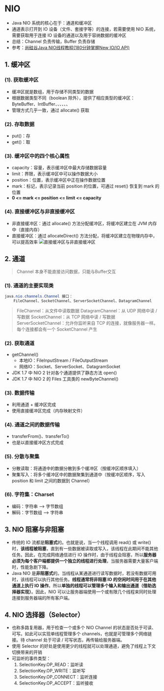 # NIO
* Java NIO 系统的核心在于：通道和缓冲区
* 通道表示打开到 IO 设备（文件、套接字等）的连接，若需要使用 NIO 系统，需要获取用于连接 IO 设备的通道以及用于容纳数据的缓冲区
* 总结：Channel 负责传输，Buffer 负责存储
* 参考：[尚硅谷Java NIO线程教程(180分钟掌握New IO/IO API)](https://www.bilibili.com/video/BV14W411u7ro?from=search&seid=16718589256289697611)


## 1. 缓冲区
### (1). 获取缓冲区
* 缓冲区就是数组，用于存储不同类型的数据
* 根据数据类型不同（boolean 除外），提供了相应类型的缓冲区：ByteBuffer、IntBuffer、、、、、、
* 管理方式几乎一致，通过 allocate() 获取

### (2). 存取数据
* put()：存
* get()：取

### (3). 缓冲区中的四个核心属性
* capacity：容量，表示缓冲区中最大存储数据容量
* limit：界限，表示缓冲区中可以操作数据大小
* position：位置，表示缓冲区中正在操作数据位置
* mark：标记，表示记录当前 position 的位置，可通过 reset() 恢复到 mark 的位置
* **0 <= mark <= position <= limit <= capacity**

### (4). 直接缓冲区与非直接缓冲区
* 非直接缓冲区：通过 allocate() 方法分配缓冲区，将缓冲区建立在 JVM 内存中（直接内存）
* 直接缓冲区：通过 allocateDirect() 方法分配，将缓冲区建立在物理内存中，可以提高效率
![直接缓冲区与非直接缓冲区](https://cdn.jsdelivr.net/gh/qtxsnwwb/image-hosting@master/20210823/直接缓冲区与非直接缓冲区.457x02zb85g0.png)


## 2. 通道
> Channel 本身不能直接访问数据，只能与Buffer交互

### (1). 通道的主要实现类
```java
java.nio.channels.Channel 接口：
	FileChannel、SocketChannel、ServerSocketChannel、DatagramChannel
```
> FileChannel：从文件中读取数据
> DatagramChannel：从 UDP 网络中读 / 写数据
> SocketChannel：从 TCP 网络中读 / 写数据
> ServerSocketChannel：允许你监听来自 TCP 的连接，就像服务器一样。每个连接都会有一个 SocketChannel 产生

### (2). 获取通道
* getChannel()
    * 本地IO：FileInputStream / FileOutputStream
    * 网络IO：Socket、ServerSocket、DatagramSocket
* JDK 1.7 中 NIO 2 针对各个通道提供了静态方法 open()
* JDK 1.7 中 NIO 2 的 Files 工具类的 newByteChannel()

### (3). 数据传输
* 利用通道 + 缓冲区完成
* 使用直接缓冲区完成（内存映射文件）

### (4). 通道之间的数据传输
* transferFrom()、transferTo()
* 也是以直接缓冲区方式完成

### (5). 分散与聚集
* 分散读取：将通道中的数据分散到多个缓冲区（按缓冲区顺序填入）
* 聚集写入：将多个缓冲区中的数据聚集到通道中（按缓冲区顺序，写入 position 和 limit 之间的数据到 Channel）

### (6). 字符集：Charset
* 编码：字符串 ——> 字节数组
* 解码：字节数组 ——> 字符串



## 3. NIO 阻塞与非阻塞
* 传统的 IO 流都是**阻塞式**的。也就是说，当一个线程调用 read() 或 write() 时，**该线程被阻塞**，直到有一些数据被读取或写入，该线程在此期间不能其他任务。因此，在完成网络通信进行 IO 操作时，由于线程会阻塞，所以**服务器必须为每个客户端都提供一个独立的线程进行处理**，当服务器需要大量客户端时，性能急剧下降。
* Java NIO 是**非阻塞式**的。当线程从某通道进行读写数据时，若没有数据可用时，该线程可以执行其他任务。**线程通常将非阻塞 IO 的空闲时间用于在其他通道上执行 IO 操作**。所以**单独的线程可以管理多个输入和输出通道（借助选择器实现）**。因此，NIO 可以让服务器端使用一个或有限几个线程来同时处理连接到服务器端的所有客户端。



## 4. NIO 选择器（Selector）
* 也称多路复用器，用于检查一个或多个 NIO Channel 的状态是否处于可读、可写。如此可以实现单线程管理多个 channels，也就是可管理多个网络链接。待 channel 处于可读 / 可写状态，再传输给服务器端。
* 使用 Selector 的好处是使用更少的线程就可以处理通道，避免了线程上下文切换带来的开销
* 可监听的事件类型：
    1. SelectionKey.OP_READ：监听读
    2. SelectionKey.OP_WRITE：监听写
    3. SelectionKey.OP_CONNECT：监听连接
    4. SelectionKey.OP_ACCEPT：监听接收
